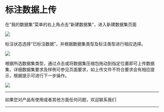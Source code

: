 # 标注数据上传

在“我的数据集”菜单的右上角点击“新建数据集”，进入新建数据集页面

![](../../../../image/AI-and-Machine-Learning/NeuFoundry/8.1.4/8.1.4.2/8.1.4.2.1/8.1.4.2.1.2/1.png)

标注状态选择“已标注数据”，并根据数据集类型及标注类型进行相应选择。

![](../../../../image/AI-and-Machine-Learning/NeuFoundry/8.1.4/8.1.4.2/8.1.4.2.1/8.1.4.2.1.2/2.png)

根据所选数据集类型，通过点击或将数据集压缩包拖动到指定位置即可上传数据集，详细数据集要求及样例可参见页面要求，如上传文件不符合要求会有相应提示，根据提示可进行下一步操作。

![](../../../../image/AI-and-Machine-Learning/NeuFoundry/8.1.4/8.1.4.2/8.1.4.2.1/8.1.4.2.1.2/3.png)

---

如果您对产品有使用或者其他方面任何问题，欢迎联系我们

---